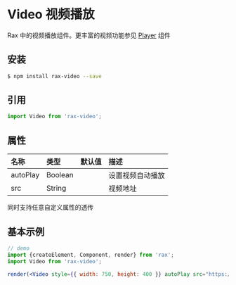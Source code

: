 # Video 视频播放

Rax 中的视频播放组件。更丰富的视频功能参见 [Player](/component/player) 组件

## 安装

```bash
$ npm install rax-video --save
```

## 引用

```jsx
import Video from 'rax-video';
```

## 属性

| 名称       | 类型      | 默认值  | 描述       |
| :------- | :------ | :--- | :------- |
| autoPlay | Boolean |      | 设置视频自动播放 |
| src      | String  |      | 视频地址     |

同时支持任意自定义属性的透传

## 基本示例

```jsx
// demo
import {createElement, Component, render} from 'rax';
import Video from 'rax-video';

render(<Video style={{ width: 750, height: 400 }} autoPlay src="https://cloud.video.taobao.com/play/u/2780279213/p/1/e/6/t/1/d/ld/36255062.mp4" />);
```

